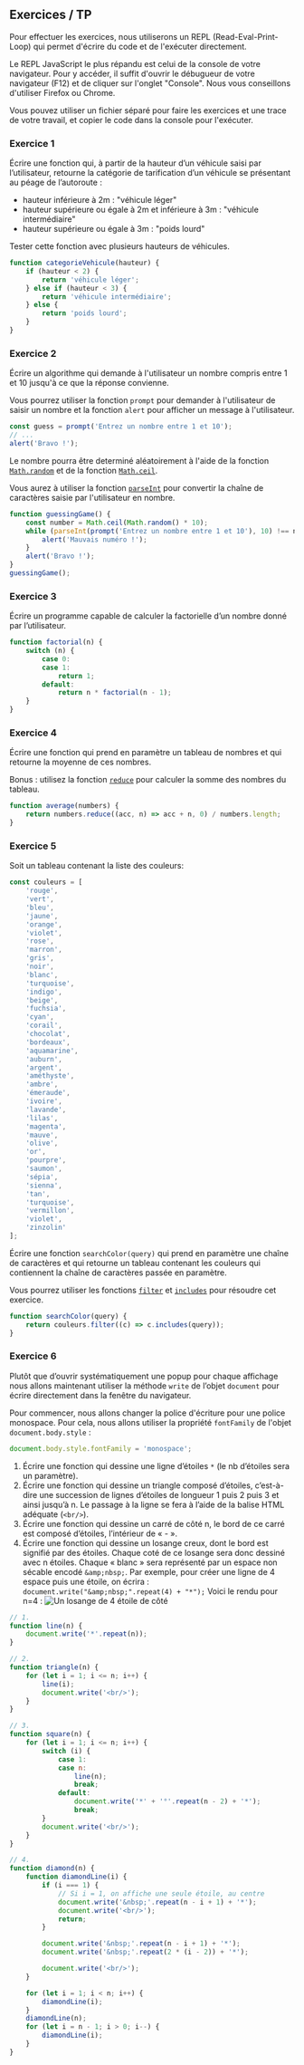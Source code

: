 <script>
	import Solution from '$lib/Solution.svelte';
	import Reveal from '$lib/Reveal.svelte';
	import Slides from './slides.svelte';
	import losange from './losange.png';
	import { showSolution } from '$lib/showSolution.ts';
	showSolution.set(true);
</script>

<Reveal>
    <Slides/>
</Reveal>

## Exercices / TP

Pour effectuer les exercices, nous utiliserons un REPL (Read-Eval-Print-Loop) qui permet d'écrire du code et de l'exécuter directement.

Le REPL JavaScript le plus répandu est celui de la console de votre navigateur. Pour y accéder, il suffit d'ouvrir le débugueur de votre navigateur (F12) et de cliquer sur l'onglet "Console". Nous vous conseillons d'utiliser Firefox ou Chrome.

Vous pouvez utiliser un fichier séparé pour faire les exercices et une trace de votre travail, et copier le code dans la console pour l'exécuter.

### Exercice 1

Écrire une fonction qui, à partir de la hauteur d’un véhicule saisi par l’utilisateur, retourne la catégorie de tarification d’un véhicule se présentant au péage de l’autoroute :

- hauteur inférieure à 2m : "véhicule léger"
- hauteur supérieure ou égale à 2m et inférieure à 3m : "véhicule intermédiaire"
- hauteur supérieure ou égale à 3m : "poids lourd"

Tester cette fonction avec plusieurs hauteurs de véhicules.

<Solution>

```js
function categorieVehicule(hauteur) {
	if (hauteur < 2) {
		return 'véhicule léger';
	} else if (hauteur < 3) {
		return 'véhicule intermédiaire';
	} else {
		return 'poids lourd';
	}
}
```

</Solution>

### Exercice 2

Écrire un algorithme qui demande à l'utilisateur un nombre compris entre 1 et 10 jusqu'à ce que la réponse convienne.

Vous pourrez utiliser la fonction `prompt` pour demander à l'utilisateur de saisir un nombre et la fonction `alert` pour afficher un message à l'utilisateur.

```js
const guess = prompt('Entrez un nombre entre 1 et 10');
// ...
alert('Bravo !');
```

Le nombre pourra être determiné aléatoirement à l'aide de la fonction [`Math.random`](https://developer.mozilla.org/fr/docs/Web/JavaScript/Reference/Global_Objects/Math/random) et de la fonction [`Math.ceil`](https://developer.mozilla.org/fr/docs/Web/JavaScript/Reference/Global_Objects/Math/ceil).

Vous aurez à utiliser la fonction [`parseInt`](https://developer.mozilla.org/fr/docs/Web/JavaScript/Reference/Global_Objects/parseInt) pour convertir la chaîne de caractères saisie par l'utilisateur en nombre.

<Solution>

```js
function guessingGame() {
	const number = Math.ceil(Math.random() * 10);
	while (parseInt(prompt('Entrez un nombre entre 1 et 10'), 10) !== number) {
		alert('Mauvais numéro !');
	}
	alert('Bravo !');
}
guessingGame();
```

</Solution>

### Exercice 3

Écrire un programme capable de calculer la factorielle d’un nombre donné par l’utilisateur.

<Solution>

```js
function factorial(n) {
	switch (n) {
		case 0:
		case 1:
			return 1;
		default:
			return n * factorial(n - 1);
	}
}
```

</Solution>

### Exercice 4

Écrire une fonction qui prend en paramètre un tableau de nombres et qui retourne la moyenne de ces nombres.

Bonus : utilisez la fonction [`reduce`](https://developer.mozilla.org/fr/docs/Web/JavaScript/Reference/Global_Objects/Array/Reduce) pour calculer la somme des nombres du tableau.

<Solution>

```js
function average(numbers) {
	return numbers.reduce((acc, n) => acc + n, 0) / numbers.length;
}
```

</Solution>

### Exercice 5

Soit un tableau contenant la liste des couleurs:

```js
const couleurs = [
	'rouge',
	'vert',
	'bleu',
	'jaune',
	'orange',
	'violet',
	'rose',
	'marron',
	'gris',
	'noir',
	'blanc',
	'turquoise',
	'indigo',
	'beige',
	'fuchsia',
	'cyan',
	'corail',
	'chocolat',
	'bordeaux',
	'aquamarine',
	'auburn',
	'argent',
	'améthyste',
	'ambre',
	'émeraude',
	'ivoire',
	'lavande',
	'lilas',
	'magenta',
	'mauve',
	'olive',
	'or',
	'pourpre',
	'saumon',
	'sépia',
	'sienna',
	'tan',
	'turquoise',
	'vermillon',
	'violet',
	'zinzolin'
];
```

Écrire une fonction `searchColor(query)` qui prend en paramètre une chaîne de caractères et qui retourne un tableau contenant les couleurs qui contiennent la chaîne de caractères passée en paramètre.

Vous pourrez utiliser les fonctions [`filter`](https://developer.mozilla.org/fr/docs/Web/JavaScript/Reference/Global_Objects/Array/filter) et [`includes`](https://developer.mozilla.org/fr/docs/Web/JavaScript/Reference/Global_Objects/Array/includes) pour résoudre cet exercice.

<Solution>

```js
function searchColor(query) {
	return couleurs.filter((c) => c.includes(query));
}
```

</Solution>

### Exercice 6

Plutôt que d’ouvrir systématiquement une popup pour chaque affichage nous allons maintenant utiliser la méthode `write` de l’objet `document` pour écrire directement dans la fenêtre du navigateur.

Pour commencer, nous allons changer la police d'écriture pour une police monospace. Pour cela, nous allons utiliser la propriété `fontFamily` de l'objet `document.body.style` :

```js
document.body.style.fontFamily = 'monospace';
```

1. Écrire une fonction qui dessine une ligne d’étoiles `*` (le nb d’étoiles sera un paramètre).
2. Écrire une fonction qui dessine un triangle composé d’étoiles, c’est-à-dire une succession de lignes d’étoiles de longueur 1 puis 2 puis 3 et ainsi jusqu’à n. Le passage à la ligne se fera à l’aide de la balise HTML adéquate (`<br/>`).
3. Écrire une fonction qui dessine un carré de côté n, le bord de ce carré est composé d’étoiles,
   l’intérieur de « - ».
4. Écrire une fonction qui dessine un losange creux, dont le bord est signifié par des étoiles. Chaque coté de ce losange sera donc dessiné avec n étoiles. Chaque « blanc » sera représenté par un espace non sécable encodé `&amp;nbsp;`. Par exemple, pour créer une ligne de 4 espace puis une étoile, on écrira : `document.write("&amp;nbsp;".repeat(4) + "*");` Voici le rendu pour n=4 : ![Un losange de 4 étoile de côté]({losange})

<Solution>

```js
// 1.
function line(n) {
	document.write('*'.repeat(n));
}

// 2.
function triangle(n) {
	for (let i = 1; i <= n; i++) {
		line(i);
		document.write('<br/>');
	}
}

// 3.
function square(n) {
	for (let i = 1; i <= n; i++) {
		switch (i) {
			case 1:
			case n:
				line(n);
				break;
			default:
				document.write('*' + '°'.repeat(n - 2) + '*');
				break;
		}
		document.write('<br/>');
	}
}

// 4.
function diamond(n) {
	function diamondLine(i) {
		if (i === 1) {
			// Si i = 1, on affiche une seule étoile, au centre
			document.write('&nbsp;'.repeat(n - i + 1) + '*');
			document.write('<br/>');
			return;
		}

		document.write('&nbsp;'.repeat(n - i + 1) + '*');
		document.write('&nbsp;'.repeat(2 * (i - 2)) + '*');

		document.write('<br/>');
	}

	for (let i = 1; i < n; i++) {
		diamondLine(i);
	}
	diamondLine(n);
	for (let i = n - 1; i > 0; i--) {
		diamondLine(i);
	}
}
```

</Solution>
